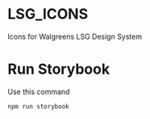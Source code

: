# LSG_ICONS
Icons for Walgreens LSG Design System

# Run Storybook
Use this command

 `
 npm run storybook 
 `
